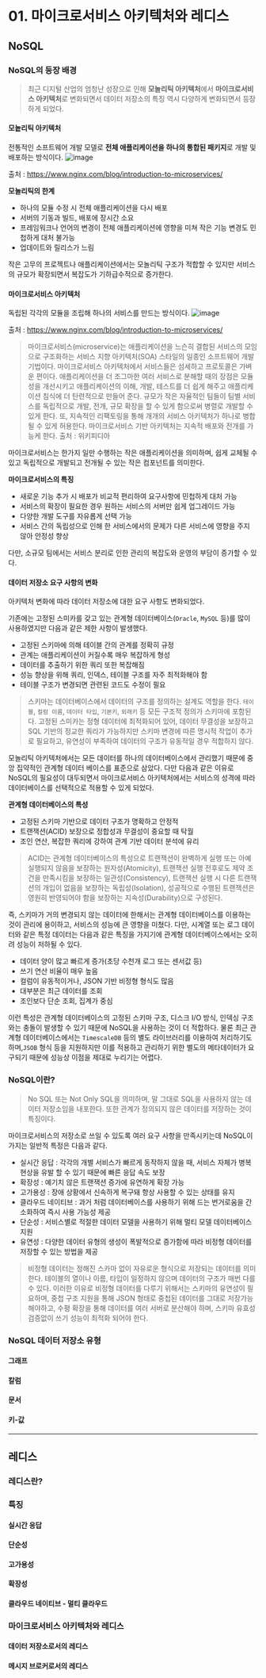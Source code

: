 # 01. 마이크로서비스 아키텍처와 레디스

## NoSQL
### NoSQL의 등장 배경
>최근 디지털 산업의 엄청난 성장으로 인해 **모놀리틱 아키텍처**에서 **마이크로서비스 아키텍처**로 변화되면서 데이터 저장소의 특징 역시 다양하게 변화되면서 등장하게 되었다.

#### 모놑리틱 아키텍처
전통적인 소프트웨어 개발 모델로 **전체 애플리케이션을 하나의 통합된 패키지**로 개발 및 배포하는 방식이다.
![image](https://github.com/user-attachments/assets/e70d04be-c7b0-40fc-bfa7-49667c000bf3)

출처 : https://www.nginx.com/blog/introduction-to-microservices/

**모놀리틱의 한계**
- 하나의 모듈 수정 시 전체 애플리케이션을 다시 배포
- 서버의 기동과 빌드, 배포에 장시간 소요
- 프레임워크나 언어의 변경이 전체 애플리케이션에 영향을 미쳐 작은 기능 변경도 민첩하게 대처 불가능
- 업데이트와 릴리스가 느림

작은 고무의 프로젝트나 애플리케이션에서는 모놀리틱 구조가 적합할 수 있지만 서비스의 규모가 확장되면서 복잡도가 기하급수적으로 증가한다.

#### 마이크로서비스 아키텍처
독립된 각각의 모듈을 조립해 하나의 서비스를 만드는 방식이다.
![image](https://github.com/user-attachments/assets/5987ba4d-58dd-4efe-a491-10ef855b6538)

출처 : https://www.nginx.com/blog/introduction-to-microservices/

>마이크로서비스(microservice)는 애플리케이션을 느슨히 결합된 서비스의 모임으로 구조화하는 서비스 지향 아키텍처(SOA) 스타일의 일종인 소프트웨어 개발 기법이다. 마이크로서비스 아키텍처에서 서비스들은 섬세하고 프로토콜은 가벼운 편이다. 애플리케이션을 더 조그마한 여러 서비스로 분해할 때의 장점은 모듈성을 개선시키고 애플리케이션의 이해, 개발, 테스트를 더 쉽게 해주고 애플리케이션 침식에 더 탄련적으로 만들어 준다. 규모가 작은 자율적인 팀들이 팀별 서비스를 독립적으로 개발, 전개, 규모 확장을 할 수 있게 함으로써 병렬로 개발할 수 있게 한다. 또, 지속적인 리팩토링을 통해 개개의 서비스 아키텍처가 하나로 병합될 수 있게 허용한다. 마이크로서비스 기반 아키텍처는 지속적 배포와 전개를 가능케 한다. 출처 : 위키피디아

마이크로서비스는 한가지 일만 수행하는 작은 애플리케이션을 의미하며, 쉽게 교체될 수 있고 독립적으로 개발되고 전개될 수 있는 작은 컴포넌트를 의미한다.

**마이크로서비스의 특징**
- 새로운 기능 추가 시 배포가 비교적 편리하여 요구사항에 민첩하게 대처 가능
- 서비스의 확장이 필요한 경우 원하는 서비스의 서버만 쉽게 업그레이드 가능
- 다양한 개발 도구를 자유롭게 선택 가능
- 서비스 간의 독립성으로 인해 한 서비스에서의 문제가 다른 서비스에 영향을 주지 않아 안정성 향상

다만, 소규모 팀에서는 서비스 분리로 인한 관리의 복잡도와 운영의 부담이 증가할 수 있다.

#### 데이터 저장소 요구 사항의 변화
아키텍처 변화에 따라 데이터 저장소에 대한 요구 사항도 변화되었다.

기존에는 고정된 스미카를 갖고 있는 관계형 데이터베이스(`Oracle`, `MySQL` 등)를 많이 사용하였지만 다음과 같은 제한 사항이 발생했다.
- 고정된 스키마에 의해 테이블 간의 관계를 정확히 규정
- 관계는 애플리케이션이 커질수록 매우 복잡하게 형성
- 데이터를 추출하기 위한 쿼리 또한 복잡해짐
- 성능 향상을 위해 쿼리, 인덱스, 테이블 구조를 자주 최적화해야 함
- 테이블 구조가 변경되면 관련된 코드도 수정이 필요

>스키마는 데이터베이스에서 데이터의 구조를 정의하는 설계도 역할을 한다. `테이블`, `컬럼 이름`, `데이터 타입`, `기본키`, `외래키` 등 모든 구조적 정의가 스키마에 포함된다. 고정된 스미카는 정형 데이터에 최적화되어 있어, 데이터 무결성을 보장하고 SQL 기반의 정교한 쿼리가 가능하지만 스키마 변경에 따른 명시적 작업이 추가로 필요하고, 유연성이 부족하여 데이터의 구조가 유동적일 경우 적합하지 않다.

모놀리틱 아키텍처에서는 모든 데이터를 하나의 데이터베이스에서 관리했기 때문에 중앙 집약적인 관계형 데이터 베이스를 표준으로 삼았다. 다만 다음과 같은 이유로 NoSQL의 필요성이 대두되면서 마이크로서비스 아키텍처에서는 서비스의 성격에 따라 데이터베이스를 선택적으로 적용할 수 있게 되었다.

**관계형 데이터베이스의 특성**
- 고정된 스키마 기반으로 데이터 구조가 명확하고 안정적
- 트랜잭션(ACID) 보장으로 정합성과 무결성이 중요할 때 탁월
- 조인 연산, 복잡한 쿼리에 강하여 관계 기반 데이터 분석에 유리

>ACID는 관계형 데이터베이스의 특성으로 트랜잭션이 완벽하게 실행 또는 아예 실행되지 않음을 보장하는 원자성(Atomicity), 트랜잭션 실행 전후로도 제약 조건을 만족시킴을 보장하는 일관성(Consistency), 트랜잭션 실행 시 다른 트랜잭션의 개입이 없음을 보장하는 독립성(Isolation), 성공적으로 수행된 트랜잭션은 영원히 반영되어야 함을 보장하는 지속성(Durability)으로 구성된다.

즉, 스키마가 거의 변경되지 않는 데이터에 한해서는 관계형 데이터베이스를 이용하는 것이 관리에 용이하고, 서비스의 성능에 큰 영향을 미쳤다. 다만, 시계열 또는 로그 데이터와 같은 특정 데이터는 다음과 같은 특징을 가지기에 관계형 데이터베이스에서는 오히려 성능이 저하될 수 있다.
- 데이터 양이 많고 빠르게 증가(초당 수천개 로그 또는 센서값 등)
- 쓰기 연산 비율이 매우 높음
- 컬럼이 유동적이거나, JSON 기반 비정형 형식도 많음
- 대부분은 최근 데이터를 조회
- 조인보다 단순 조회, 집계가 중심

이런 특성은 관계형 데이터베이스의 고정된 스키마 구조, 디스크 I/O 방식, 인덱싱 구조와는 충돌이 발생할 수 있기 때문에 NoSQL을 사용하는 것이 더 적합하다. 물론 최근 관계형 데이터베이스에서는 `TimescaleDB` 등의 별도 라이브러리를 이용하여 처리하기도 하며,`JSOB` 형식 등을 지원하지만 이를 적용하고 관리하기 위한 별도의 메타데이터가 요구되기 때문에 성능상 이점을 제대로 누리기는 어렵다.

### NoSQL이란?
>No SQL 또는 Not Only SQL을 의미하며, 말 그대로 SQL을 사용하지 않는 데이터 저장소임을 내포한다. 또한 관계가 정의되지 않은 데이터를 저장하는 것이 특징이다.

마이크로서비스의 저장소로 쓰일 수 있도록 여러 요구 사항을 만족시키는데 NoSQL이 가지는 일반적 특정은 다음과 같다.
- 실시간 응답 : 각각의 개별 서비스가 빠르게 동작하지 않을 때, 서비스 자체가 병복 현상을 유발 할 수 있기 때문에 빠른 응답 속도 보장
- 확장성 : 예기치 않은 트랜잭션 증가에 유연하게 확장 가능
- 고가용성 : 장애 상황에서 신속하게 복구돼 항상 사용할 수 있는 상태를 유지
- 클라우드 네이티브 : 과거 처럼 데이터베이스를 사용하기 위해 드는 번거로움을 간소화하여 즉시 사용 가능성 제공
- 단순성 : 서비스별로 적절한 데이터 모델을 사용하기 위해 멀티 모델 데이터베이스 지원
- 유연성 : 다양한 데이터 유형의 생성이 폭발적으로 증가함에 따라 비정형 데이터를 저장할 수 있는 방법을 제공

>비정형 데이터는 정해진 스카마 없이 자유로운 형식으로 저장되는 데이터를 의미한다. 테이블의 열이나 이름, 타입이 일정하지 않으며 데이터의 구조가 매번 다를 수 있다. 이러한 이유로 비정형 데이터를 다루기 위해서는 스키마의 유연성이 필요하며, 중첩 구조 지원을 통해 JSON 형태로 중첩된 데이터를 그대로 저장가능 해야하고, 수평 확장을 통해 데이터를 여러 서버로 분산해야 하며, 스키마 유효성 검증없이 쓰기 성능이 최적화 되어야 한다.

### NoSQL 데이터 저장소 유형
#### 그래프
#### 칼럼
#### 문서
#### 키-값

---

## 레디스

### 레디스란?

### 특징
#### 실시간 응답
#### 단순성
#### 고가용성
#### 확장성
#### 클라우드 네이티브 - 멀티 클라우드

### 마이크로서비스 아키텍처와 레디스
#### 데이터 저장소로서의 레디스
#### 메시지 브로커로서의 레디스
